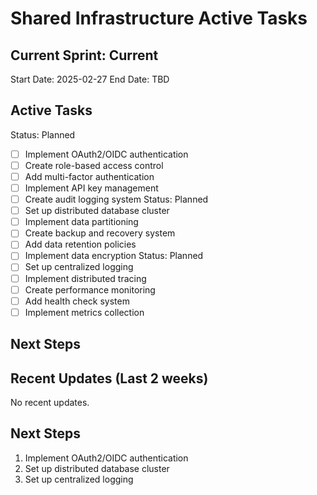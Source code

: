 # Shared Infrastructure Active Tasks

## Current Sprint: Current

Start Date: 2025-02-27
End Date: TBD

## Active Tasks

Status: Planned
- [ ] Implement OAuth2/OIDC authentication
- [ ] Create role-based access control
- [ ] Add multi-factor authentication
- [ ] Implement API key management
- [ ] Create audit logging system
Status: Planned
- [ ] Set up distributed database cluster
- [ ] Implement data partitioning
- [ ] Create backup and recovery system
- [ ] Add data retention policies
- [ ] Implement data encryption
Status: Planned
- [ ] Set up centralized logging
- [ ] Implement distributed tracing
- [ ] Create performance monitoring
- [ ] Add health check system
- [ ] Implement metrics collection
## Next Steps

## Recent Updates (Last 2 weeks)

No recent updates.

## Next Steps

1. Implement OAuth2/OIDC authentication
2. Set up distributed database cluster
3. Set up centralized logging
